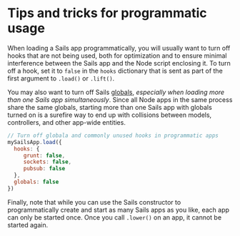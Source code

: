 # Tips and tricks for programmatic usage

When loading a Sails app programmatically, you will usually want to turn off hooks that are not being used, both for optimization and to ensure minimal interference between the Sails app and the Node script enclosing it.  To turn off a hook, set it to `false` in the `hooks` dictionary that is sent as part of the first argument to `.load()` or `.lift()`.

You may also want to turn off Sails [globals](https://sailsjs.com/documentation/concepts/globals), _especially when loading more than one Sails app simultaneously_.  Since all Node apps in the same process share the same globals, starting more than one Sails app with globals turned on is a surefire way to end up with collisions between models, controllers, and other app-wide entities.


```javascript
// Turn off globala and commonly unused hooks in programmatic apps
mySailsApp.load({
  hooks: {
     grunt: false,
     sockets: false,
     pubsub: false
  },
  globals: false
})
```

Finally, note that while you can use the Sails constructor to programmatically create and start as many Sails apps as you like, each app can only be started once.  Once you call `.lower()` on an app, it cannot be started again.

<docmeta name="displayName" value="Tips and tricks">
